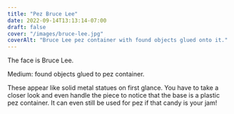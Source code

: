 ```yaml
---
title: "Pez Bruce Lee"
date: 2022-09-14T13:13:14-07:00
draft: false
cover: "/images/bruce-lee.jpg"
coverAlt: "Bruce Lee pez container with found objects glued onto it."
---
```


The face is Bruce Lee.

Medium: found objects glued to pez container.

These appear like solid metal statues on first glance. You have to take a closer look and even handle the piece to
notice that the base is a plastic pez container. It can even still be used for pez if that candy is your jam!